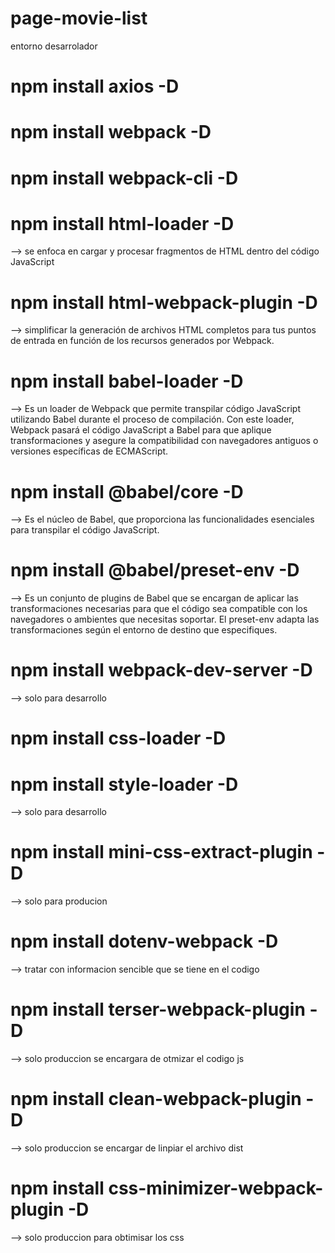 # page-movie-list
entorno desarrolador

# npm install axios -D
# npm install webpack -D
# npm install webpack-cli -D
# npm install html-loader -D
--> se enfoca en cargar y procesar fragmentos de HTML dentro del código JavaScript
# npm install html-webpack-plugin -D
--> simplificar la generación de archivos HTML completos para tus puntos de entrada en función de los recursos generados por Webpack.

# npm install babel-loader -D
--> Es un loader de Webpack que permite transpilar código JavaScript utilizando Babel durante el proceso de compilación. Con este loader, Webpack pasará el código JavaScript a Babel para que aplique transformaciones y asegure la compatibilidad con navegadores antiguos o versiones específicas de ECMAScript.
# npm install @babel/core -D
-->  Es el núcleo de Babel, que proporciona las funcionalidades esenciales para transpilar el código JavaScript.
# npm install @babel/preset-env -D
-->  Es un conjunto de plugins de Babel que se encargan de aplicar las transformaciones necesarias para que el código sea compatible con los navegadores o ambientes que necesitas soportar. El preset-env adapta las transformaciones según el entorno de destino que especifiques.

# npm install webpack-dev-server -D
--> solo para desarrollo

# npm install css-loader -D
# npm install style-loader -D
--> solo para desarrollo
# npm install mini-css-extract-plugin -D
--> solo para producion

# npm install dotenv-webpack -D
--> tratar con informacion sencible que se tiene en el codigo
# npm install terser-webpack-plugin -D
--> solo produccion se encargara de otmizar el codigo js
# npm install clean-webpack-plugin -D
--> solo produccion se encargar de linpiar el archivo dist
# npm install css-minimizer-webpack-plugin -D
--> solo produccion para obtimisar los css
